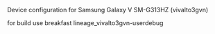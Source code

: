 Device configuration for Samsung Galaxy V SM-G313HZ (vivalto3gvn)

for build use breakfast lineage_vivalto3gvn-userdebug
